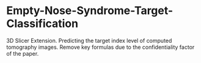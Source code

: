 # Empty-Nose-Syndrome-Target-Classification
3D Slicer Extension.
Predicting the target index level of computed tomography images.
Remove key formulas due to the confidentiality factor of the paper.
